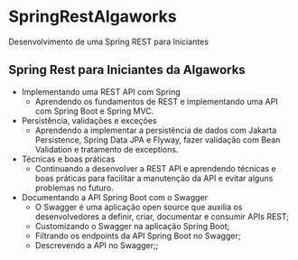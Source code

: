 # SpringRestAlgaworks
Desenvolvimento de uma Spring REST para Iniciantes
## Spring Rest para Iniciantes da Algaworks
<ul>
     <li>Implementando uma REST API com Spring
          <ul>
               <li>Aprendendo os fundamentos de REST e implementando uma API com Spring Boot e Spring MVC.</li>
          </ul>
     </li>
     <li>Persistência, validações e exceções
          <ul>
               <li>Aprendendo a implementar a persistência de dados com Jakarta Persistence, Spring Data JPA e Flyway, fazer validação com Bean Validation e tratamento de exceptions.</li>
          </ul>
     </li>
     <li>Técnicas e boas práticas
          <ul>
               <li>Continuando a desenvolver a REST API e aprendendo técnicas e boas práticas para facilitar a manutenção da API e evitar alguns problemas no futuro.</li>
          </ul>
	</li>
     <li>Documentando a API Spring Boot com o Swagger
          <ul>
               <li>O Swagger é uma aplicação open source que auxilia os desenvolvedores a definir, criar, documentar e consumir APIs REST;</li>
	       <li>Customizando o Swagger na aplicação Spring Boot;</li>
	       <li>Filtrando os endpoints da API Spring Boot no Swagger;</li>
	       <li>Descrevendo a API no Swagger;;</li>
          </ul>
     </li>
</ul>
